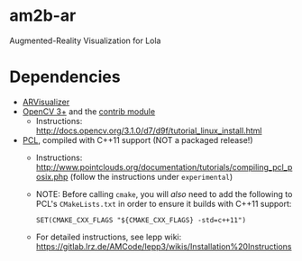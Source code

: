# am2b-ar

Augmented-Reality Visualization for Lola

# Dependencies

* [ARVisualizer](https://gitlab.lrz.de/AMCode/ARVisualizer)
* [OpenCV 3+](http://opencv.org/) and the [contrib module](https://github.com/Itseez/opencv_contrib)
  * Instructions: http://docs.opencv.org/3.1.0/d7/d9f/tutorial_linux_install.html
* [PCL](http://pointclouds.org/), compiled with C++11 support (NOT a packaged release!)
  * Instructions: http://www.pointclouds.org/documentation/tutorials/compiling_pcl_posix.php (follow the instructions under `experimental`)
  * NOTE: Before calling `cmake`, you will *also* need to add the following to PCL's `CMakeLists.txt` in order to ensure it builds with C++11 support:

      `SET(CMAKE_CXX_FLAGS "${CMAKE_CXX_FLAGS} -std=c++11")`
  * For detailed instructions, see lepp wiki: https://gitlab.lrz.de/AMCode/lepp3/wikis/Installation%20Instructions
